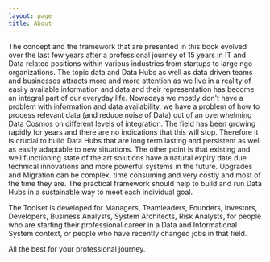 ```yaml
---
layout: page
title: About
---
```




The concept and the framework that are presented in this book evolved over the last few years after a professional journey of 15 years in IT and Data related positions within various industries from startups to large ngo organizations. The topic data and Data Hubs as well as data driven teams and businesses attracts more and more attention as we live in a reality of easily available information and data and their representation has become an integral part of our everyday life. Nowadays we mostly don't have a problem with information and data availability, we have a problem of how to process relevant data (and reduce noise of Data) out of an overwhelming Data Cosmos on different levels of integration. The field has been growing rapidly for years and there are no indications that this will stop. Therefore it is crucial to build Data Hubs that are long term lasting and persistent as well as easily adaptable to new situations. The other point is that existing and well functioning state of the art solutions have a natural expiry date due technical innovations and more powerful systems in the future. Upgrades and Migration can be complex, time consuming and very costly and most of the time they are. The practical framework should help to build and run Data Hubs in a sustainable way to meet each individual goal.

The Toolset is developed for Managers, Teamleaders, Founders, Investors, Developers, Business Analysts, System Architects, Risk Analysts, for people who are starting their professional career in a Data and Informational System context, or people who have recently changed jobs in that field.

<p class="message">
  All the best for your professional journey.
</p>
